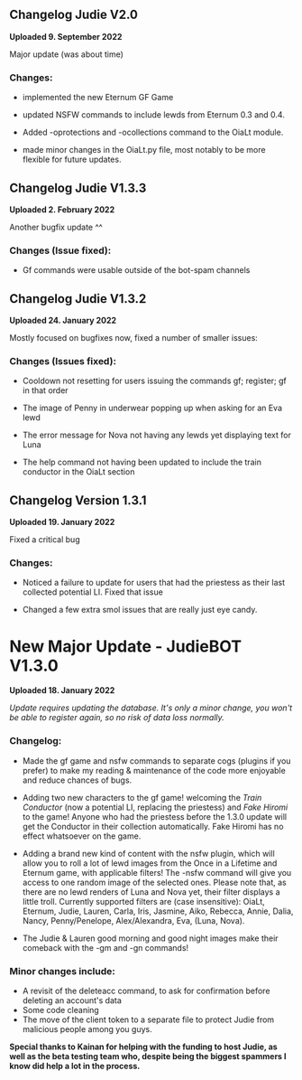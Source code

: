 ## Changelog Judie V2.0

**Uploaded 9. September 2022**

Major update (was about time)

### Changes:

- implemented the new Eternum GF Game

- updated NSFW commands to include lewds from Eternum 0.3 and 0.4.

- Added -oprotections and -ocollections command to the OiaLt module.

- made minor changes in the OiaLt.py file, most notably to be more flexible for future updates.

## Changelog Judie V1.3.3

**Uploaded 2. February 2022**

Another bugfix update ^^

### Changes (Issue fixed):

- Gf commands were usable outside of the bot-spam channels

## Changelog Judie V1.3.2

**Uploaded 24. January 2022**

Mostly focused on bugfixes now, fixed a number of smaller issues:

### Changes (Issues fixed):

- Cooldown not resetting for users issuing the commands gf; register; gf in that order

- The image of Penny in underwear popping up when asking for an Eva lewd

- The error message for Nova not having any lewds yet displaying text for Luna

- The help command not having been updated to include the train conductor in the OiaLt section


## Changelog Version 1.3.1
**Uploaded 19. January 2022**

Fixed a critical bug

### Changes:

- Noticed a failure to update for users that had the priestess as their last collected potential LI. Fixed that issue

- Changed a few extra smol issues that are really just eye candy.


# New Major Update - JudieBOT V1.3.0
**Uploaded 18. January 2022**

*Update requires updating the database. It's only a minor change, you won't be able to register again, so no risk of data loss normally.*

### Changelog:

- Made the gf game and nsfw commands to separate cogs (plugins if you prefer) to make my reading & maintenance of the code more enjoyable and reduce chances of bugs.

- Adding two new characters to the gf game!
welcoming the *Train Conductor* (now a potential LI, replacing the priestess) and *Fake Hiromi* to the game!
Anyone who had the priestess before the 1.3.0 update will get the Conductor in their collection automatically. Fake Hiromi has no effect whatsoever on the game.

- Adding a brand new kind of content with the nsfw plugin, which will allow you to roll a lot of lewd images from the Once in a Lifetime and Eternum game, with applicable filters! 
The -nsfw command will give you access to one random image of the selected ones. Please note that, as there are no lewd renders of Luna and Nova yet, their filter displays a little troll.
Currently supported filters are (case insensitive): OiaLt, Eternum, Judie, Lauren, Carla, Iris, Jasmine, Aiko, Rebecca, Annie, Dalia, Nancy, Penny/Penelope, Alex/Alexandra, Eva, (Luna, Nova).

- The Judie & Lauren good morning and good night images make their comeback with the -gm and -gn commands!

###  Minor changes include:
- A revisit of the deleteacc command, to ask for confirmation before deleting an account's data
- Some code cleaning
- The move of the client token to a separate file to protect Judie from malicious people among you guys.

**Special thanks to Kainan for helping with the funding to host Judie, as well as the beta testing team who, despite being the biggest spammers I know did help a lot in the process.**

